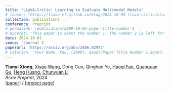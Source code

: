```yaml
---
title: "LLaVA-Critic: Learning to Evaluate Multimodal Models"
# teaser: "https://llava-vl.github.io/blog/2024-10-03-llava-critic/static/images/data_statistics.png"
collection: publications
conference: Preprint
# permalink: /publication/2009-10-01-paper-title-number-1
# excerpt: 'This paper is about the number 1. The number 2 is left for future work.'
date: 2024-10-01
venue: 'Journal 1'
paperurl: 'https://arxiv.org/abs/2406.02972'
# citation: 'Your Name, You. (2009). &quot;Paper Title Number 1.&quot; <i>Journal 1</i>. 1(1).'
---
```

**Tianyi Xiong**, [Xiyao Wang](https://si0wang.github.io/), Dong Guo, Qinghao Ye, [Haoqi Fan](https://haoqifan.github.io/), [Quanquan Gu](https://web.cs.ucla.edu/~qgu/), [Heng Huang](https://www.cs.umd.edu/~heng/), [Chunyuan Li](https://chunyuan.li/) <br/>
<i>Arxiv Preprint</i>, 2024 <br/>
[[paper]](https://arxiv.org/abs/2410.02712) / [[project page]](https://llava-vl.github.io/blog/2024-10-03-llava-critic/)
